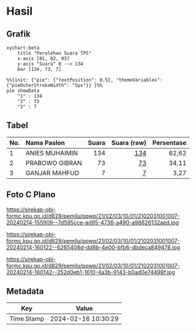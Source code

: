 # Hasil

## Grafik

```mermaid
xychart-beta
    title "Perolehan Suara TPS"
    x-axis [01, 02, 03]
    y-axis "Suara" 0 --> 134
    bar [134, 73, 7]
```

```mermaid
%%{init: {"pie": {"textPosition": 0.5}, "themeVariables": {"pieOuterStrokeWidth": "5px"}} }%%
pie showData
    "1" : 134
    "2" : 73
    "3" : 7
```

## Tabel

| No. | Nama Paslon    | Suara | Suara (raw) | Persentase |
|:--- |:-------------- | -----:| -----------:| ----------:|
| 1   | ANIES MUHAIMIN | 134   | [134][p-1]  | 62,62      |
| 2   | PRABOWO GIBRAN | 73    | [73][p-2]   | 34,11      |
| 3   | GANJAR MAHFUD  | 7     | [7][p-3]    | 3,27       |


[p-1]: https://github.com/gigit-pemilu/pemilu-2024-21-kepulauan-riau/blob/main/pilpres/hitung-suara/sub/21-kepulauan-riau/sub/02-karimun/sub/03-karimun/sub/1001-tanjung-balai/sub/007-tps/sub/paslon-1.txt
[p-2]: https://github.com/gigit-pemilu/pemilu-2024-21-kepulauan-riau/blob/main/pilpres/hitung-suara/sub/21-kepulauan-riau/sub/02-karimun/sub/03-karimun/sub/1001-tanjung-balai/sub/007-tps/sub/paslon-2.txt
[p-3]: https://github.com/gigit-pemilu/pemilu-2024-21-kepulauan-riau/blob/main/pilpres/hitung-suara/sub/21-kepulauan-riau/sub/02-karimun/sub/03-karimun/sub/1001-tanjung-balai/sub/007-tps/sub/paslon-3.txt

## Foto C Plano

https://sirekap-obj-formc.kpu.go.id/d829/pemilu/ppwp/21/02/03/10/01/2102031001007-20240214-155909--7d595cce-ad95-4736-a490-a98826132aed.jpg

https://sirekap-obj-formc.kpu.go.id/d829/pemilu/ppwp/21/02/03/10/01/2102031001007-20240214-160122--6265408d-dd8b-4e00-bfb6-dbdeca849478.jpg

https://sirekap-obj-formc.kpu.go.id/d829/pemilu/ppwp/21/02/03/10/01/2102031001007-20240214-160142--252d0eb1-1610-4a3b-9143-b0ad0e74498f.jpg


## Metadata

| Key        | Value               |
| ---------- | ------------------- |
| Time Stamp | 2024-02-16 10:30:29 |



